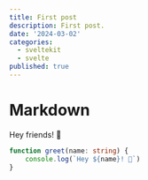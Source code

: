 ```yaml
---
title: First post
description: First post.
date: '2024-03-02'
categories:
  - sveltekit
  - svelte
published: true
---
```


# Markdown

Hey friends! 👋

```ts
function greet(name: string) {
	console.log(`Hey ${name}! 👋`)
}
```

